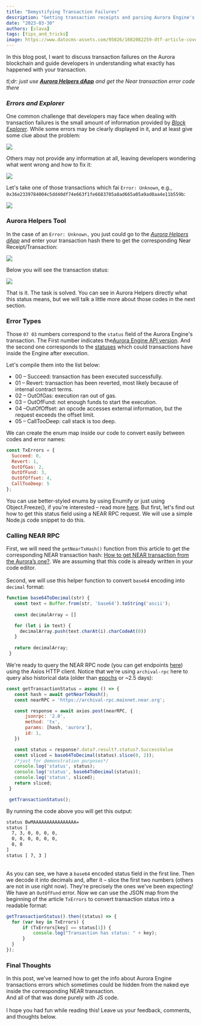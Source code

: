 ```yaml
---
title: "Demystifying Transaction Failures"
description: "Getting transaction receipts and parsing Aurora Engine's transaction statuses"
date: "2023-03-30"
authors: [slava]
tags: [tips_and_tricks]
image: https://www.datocms-assets.com/95026/1682082259-dtf-article-cover.png
---
```

In this blog post, I want to discuss transaction failures on the Aurora blockchain and guide developers in understanding what exactly has happened with your transaction.

*tl;dr: just use [**Aurora Helpers dApp**](https://aurora-helpers.vercel.app/aurora_to_near) and get the Near transaction error code there*

<!-- truncate -->

### *Errors and Explorer*

One common challenge that developers may face when dealing with transaction failures is the small amount of information provided by [*Block Explorer*](https://explorer.mainnet.aurora.dev/). While some errors may be clearly displayed in it, and at least give some clue about the problem:

![](https://www.datocms-assets.com/95026/1679334253-screenshot-2023-03-16-at-20-55-40.png)

Others may not provide any information at all, leaving developers wondering what went wrong and how to fix it:

![](https://www.datocms-assets.com/95026/1679334351-screenshot-2023-03-16-at-20-56-46.png)

Let's take one of those transactions which fai `Error: Unknown`, e.g., `0x36e2339784004c5dd40df74e663f1fe6683705a8ad665a05a9ad0aa4e11b559b`:

![](https://www.datocms-assets.com/95026/1679336814-screenshot-2023-03-20-at-18-25-56.png)

### Aurora Helpers Tool

In the case of an `Error: Unknown,` you just could go to the [*Aurora Helpers dApp*](https://aurora-helpers.vercel.app/aurora_to_near) and enter your transaction hash there to get the corresponding Near Receipt/Transaction:

![](https://www.datocms-assets.com/95026/1679324662-screenshot-2023-03-20-at-15-03-32.png)

Below you will see the transaction status:

![](https://www.datocms-assets.com/95026/1679350478-screenshot-2023-03-20-at-22-14-25.png)

That is it. The task is solved. You can see in Aurora Helpers directly what this status means, but we will talk a little more about those codes in the next section.

### Error Types

Those `07 03` numbers correspond to the `status` field of the Aurora Engine's transaction. The First number indicates the[Aurora Engine API version](https://github.com/aurora-is-near/aurora-engine/pull/299/files#diff-a0e4fe79c7aa101e4b4e969318e18bb3854f0f8607e4b56d5665e131f98fdfa8R116). And the second one corresponds to the [statuses](https://github.com/aurora-is-near/aurora-engine/blob/a00df8e7d83ae49c035348111cc89be28cb93dab/engine-types/src/parameters/engine.rs#L19-L26) which could transactions have inside the Engine after execution.

Let's compile them into the list below:

* 00 – Succeed: transaction has been executed successfully.
* 01 – Revert: transaction has been reverted, most likely because of internal contract terms.
* 02 – OutOfGas: execution ran out of gas.
* 03 – OutOfFund: not enough funds to start the execution.
* 04 –OutOfOffset: an opcode accesses external information, but the request exceeds the offset limit.
* 05 – CallTooDeep: call stack is too deep.

We can create the enum map inside our code to convert easily between codes and error names:

```javascript
const TxErrors = {
  Succeed: 0,
  Revert: 1,
  OutOfGas: 2,
  OutOfFund: 3,
  OutOfOffset: 4,
  CallTooDeep: 5
};
```

You can use better-styled enums by using Enumify or just using Object.Freeze(), if you're interested – read more [here](https://masteringjs.io/tutorials/fundamentals/enum). But first, let's find out how to get this status field using a NEAR RPC request. We will use a simple Node.js code snippet to do this.

### Calling NEAR RPC

First, we will need the `getNearTxHash()` function from this article to get the corresponding NEAR transaction hash: [How to get NEAR transaction from the Aurora’s one?](/blog/convert-aurora-transaction-into-near-s-one). We are assuming that this code is already written in your code editor.\
\
Second, we will use this helper function to convert `base64` encoding into `decimal` format:

```javascript
function base64ToDecimal(str) {
   const text = Buffer.from(str, 'base64').toString('ascii');
   
   const decimalArray = []

   for (let i in text) {
     decimalArray.push(text.charAt(i).charCodeAt(0))
   }
 
   return decimalArray;
 }
```

We're ready to query the NEAR RPC node (you can get endpoints [here](https://docs.near.org/api/rpc/setup)) using the Axios HTTP client. Notice that we're using `archival-rpc` here to query also historical data (older than  [epochs](https://docs.near.org/concepts/basics/epoch) or ~2.5 days):

```javascript
const getTransactionStatus = async () => {
   const hash = await getNearTxHash();
   const nearRPC = 'https://archival-rpc.mainnet.near.org';

   const response = await axios.post(nearRPC, {
       jsonrpc: '2.0',
       method: 'tx',
       params: [hash, 'aurora'],
       id: 1,
   })

   const status = response?.data?.result?.status?.SuccessValue
   const sliced = base64ToDecimal(status).slice(0, 2));
   /*just for demonstration purposes*/
   console.log('status', status);
   console.log('status', base64ToDecimal(status));
   console.log('status', sliced);
   return sliced;
 }

 getTransactionStatus();
```

By running the code above you will get this output:

```bash
status BwMAAAAAAAAAAAAAAAA=
status [
  7, 3, 0, 0, 0, 0,
  0, 0, 0, 0, 0, 0,
  0, 0
]
status [ 7, 3 ]
```

\
As you can see, we have a `base64` encoded status field in the first line. Then we decode it into decimals and, after it – slice the first two numbers (others are not in use right now). They're precisely the ones we've been expecting! We have an `OutOfFund` error. Now we can use the JSON map from the beginning of the article `TxErrors` to convert transaction status into a readable format:

```javascript
getTransactionStatus().then((status) => {
  for (var key in TxErrors) {
      if (TxErrors[key] == status[1]) {
          console.log("Transaction has status: " + key);
      }
  }
});
```

### Final Thoughts

In this post, we've learned how to get the info about Aurora Engine transactions errors which sometimes could be hidden from the naked eye inside the corresponding NEAR transaction.\
And all of that was done purely with JS code.\
\
I hope you had fun while reading this! Leave us your feedback, comments, and thoughts below.
